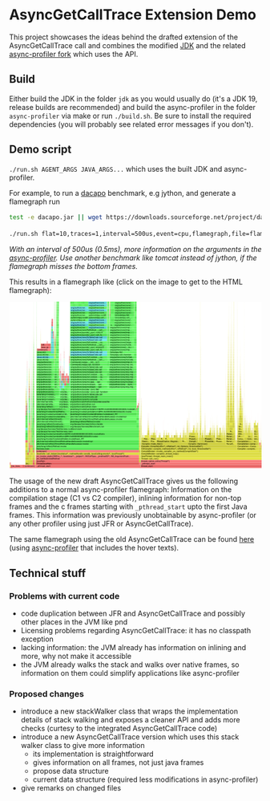 # AsyncGetCallTrace Extension Demo

This project showcases the ideas behind the drafted extension of the AsyncGetCallTrace
call and combines the modified [JDK](https://github.com/parttimenerd/jdk/tree/parttimenerd_asgct2)
and the related [async-profiler fork](https://github.com/SAP/async-profiler/tree/parttimenerd_asgct2)
which uses the API.

## Build

Either build the JDK in the folder `jdk` as you would usually do
(it's a JDK 19, release builds are recommended) 
and build the async-profiler in the folder 
`async-profiler` via make or run `./build.sh`.
Be sure to install the required dependencies (you will probably
see related error messages if you don't).

## Demo script

`./run.sh AGENT_ARGS JAVA_ARGS...` which uses the built JDK and async-profiler.

For example, to run a [dacapo](https://github.com/dacapobench/dacapobench) benchmark, e.g jython, and generate a flamegraph run

```sh
test -e dacapo.jar || wget https://downloads.sourceforge.net/project/dacapobench/9.12-bach-MR1/dacapo-9.12-MR1-bach.jar -O dacapo.jar

./run.sh flat=10,traces=1,interval=500us,event=cpu,flamegraph,file=flame.html -jar dacapo.jar jython
```
*With an interval of 500us (0.5ms), more information on the arguments in the [async-profiler](https://github.com/SAP/async-profiler/tree/parttimenerd_asgct2).
Use another benchmark like tomcat instead of jython, if the flamegraph misses the bottom frames.*

This results in a flamegraph like (click on the image to get to the HTML flamegraph):

[![Crop of the generated flamegraph for jython dacapo benchmark](img/jython.png)](https://htmlpreview.github.io/?https://github.com/parttimenerd/asgct2-demo/blob/main/img/jython.html)

The usage of the new draft AsyncGetCallTrace gives us the following additions to a normal
async-profiler flamegraph: Information on the compilation stage (C1 vs C2 compiler),
inlining information for non-top frames and the c frames starting with `_pthread_start`
upto the first Java frames. This information was previously unobtainable by async-profiler
(or any other profiler using just JFR or AsyncGetCallTrace).

The same flamegraph using the old AsyncGetCallTrace can be found [here](img/jython_old.png) 
(using [async-profiler](https://github.com/SAP/async-profiler/tree/distinguish_inlined_frames2)
that includes the hover texts).


## Technical stuff

### Problems with current code
- code duplication between JFR and AsyncGetCallTrace and possibly other places in the JVM like pnd
- Licensing problems regarding AsyncGetCallTrace: it has no classpath exception
- lacking information: the JVM already has information on inlining and more, why not make it accessible
- the JVM already walks the stack and walks over native frames, so information on them could simplify applications like async-profiler

### Proposed changes
- introduce a new stackWalker class that wraps the implementation details of stack walking and exposes a cleaner API and adds more checks (curtesy to the integrated AsyncGetCallTrace code)
- introduce a new AsyncGetCallTrace version which uses this stack walker class to give more information
  - its implementation is straightforward
  - gives information on all frames, not just java frames 
  - propose data structure
  - current data structure (required less modifications in async-profiler)
- give remarks on changed files

